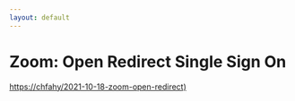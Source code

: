 ```yaml
---
layout: default
---
```




# Zoom: Open Redirect Single Sign On
[https://chfahy/2021-10-18-zoom-open-redirect)](./2021-10-18-zoom-open-redirect)

